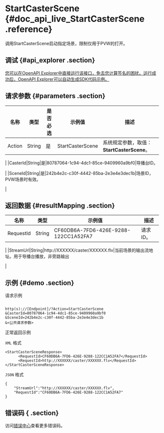 # StartCasterScene {#doc_api_live_StartCasterScene .reference}

调用StartCasterScene启动指定场景，限制仅用于PVW的打开。

## 调试 {#api_explorer .section}

[您可以在OpenAPI Explorer中直接运行该接口，免去您计算签名的困扰。运行成功后，OpenAPI Explorer可以自动生成SDK代码示例。](https://api.aliyun.com/#product=live&api=StartCasterScene&type=RPC&version=2016-11-01)

## 请求参数 {#parameters .section}

|名称|类型|是否必选|示例值|描述|
|--|--|----|---|--|
|Action|String|是|StartCasterScene|系统规定参数，取值：**StartCasterScene**。

 |
|CasterId|String|是|80787064-1c94-4dc1-85ce-9409960a9bf0|导播台ID。

 |
|SceneId|String|是|242b4e2c-c30f-4442-85ba-2e3e4e3dec1b|场景ID，PVW场景时有效。

 |

## 返回数据 {#resultMapping .section}

|名称|类型|示例值|描述|
|--|--|---|--|
|RequestId|String|CF60DB6A-7FD6-426E-9288-122CC1A52FA7|请求ID。

 |
|StreamUrl|String|http://XXXXXX/caster/XXXXXX.flv|当前场景的输出流地址。用于导播台播放，非旁路输出

 |

## 示例 {#demo .section}

请求示例

``` {#request_demo}

http(s)://[Endpoint]/?Action=StartCasterScene
&CasterId=80787064-1c94-4dc1-85ce-9409960a9bf0
&SceneId=242b4e2c-c30f-4442-85ba-2e3e4e3dec1b
&<公共请求参数>

```

正常返回示例

`XML` 格式

``` {#xml_return_success_demo}
<StartCasterSceneResponse>
	  <RequestId>CF60DB6A-7FD6-426E-9288-122CC1A52FA7</RequestId>
      <RequestId>http://XXXXXX/caster/XXXXXX.flv</RequestId>
</StartCasterSceneResponse>
```

`JSON` 格式

``` {#json_return_success_demo}
{
	"StreamUrl":"http://XXXXXX/caster/XXXXXX.flv",
	"RequestId":"CF60DB6A-7FD6-426E-9288-122CC1A52FA7"
}
```

## 错误码 { .section}

访问[错误中心](https://error-center.aliyun.com/status/product/live)查看更多错误码。

